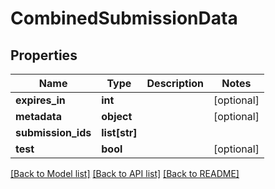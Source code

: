 # CombinedSubmissionData

## Properties
Name | Type | Description | Notes
------------ | ------------- | ------------- | -------------
**expires_in** | **int** |  | [optional] 
**metadata** | **object** |  | [optional] 
**submission_ids** | **list[str]** |  | 
**test** | **bool** |  | [optional] 

[[Back to Model list]](../README.md#documentation-for-models) [[Back to API list]](../README.md#documentation-for-api-endpoints) [[Back to README]](../README.md)


